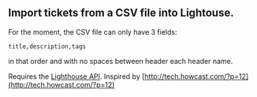 Import tickets from a CSV file into Lightouse.
----------

For the moment, the CSV file can only have 3 fields:

    title,description,tags

in that order and with no spaces between header each header name.

Requires the [Lighthouse API](http://github.com/Caged/lighthouse-api/tree/master). Inspired by [http://tech.howcast.com/?p=12](http://tech.howcast.com/?p=12)
